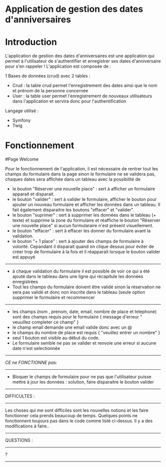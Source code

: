 ﻿# Application de gestion des dates d'anniversaires
# Introduction
L'application de gestion des dates d'anniversaires est une application qui permet à l'utilisateur de s'authentifier et enregistrer ses dates d'anniversaire pour s'en rappeler ! L'application est composée de :

 1 Bases de données (crud) avec 2 tables :
- Crud : la table crud permet l'enregistrement des dates ainsi que le nom et prénom de la personne concernée
- User : la table user permet l'enregistrement de nouveaux utilisateurs dans l'application et servira donc pour l'authentification

 Langage utilisé :
- Symfony
- Twig

# Fonctionnement
#Page Welcome

Pour le fonctionnement de l'application, il est nécessaire de rentrer tout les champs du formulaire dans la page sinon le formulaire ne se validera pas, chaques dates sera affichée dans un tableau avec la possibilité de 

- le bouton "Réserver une nouvelle place" : sert à afficher un formulaire apparait et disparait.
- le bouton "valider" : sert à valider le formulaire, afficher le bouton pour ajouter un nouveau formulaire et afficher les données dans un tableau. Il fait également disparaitre les boutons "effacer" et "valider".
- le bouton "suprimer" : sert à supprimer les données dans le tableau (+ texte) et supprime la zone du formulaire et réaffiche le bouton "Réserver une nouvelle place" si aucun formularaire n'est présent visuellement.
- le bouton "effacer" : sert à effacer les donner du formulaire avant la validation.
- le bouton "+ 1 place" : sert à ajouter des champs de formulaire à volonté. Cepandant il disparait quand on clique dessus pour éviter de créer trop de formulaire à la fois et il réapparait lorsque le bouton valider est appuyé
 *************************************************************************************************************************************************
- à chaque validation du formulaire il est possible de voir ce qui a été ajouté dans le tableau dans une ligne qui récapitule les données enregistrées
- Tout les champs du formulaire doivent être validé sinon la réservation ne sera pas validé et donc non inscrite dans le tableau (seule option supprimer le formulaire et recommencer
********************************************************************************************************************
- les champs (nom , prenom, date, email, nombre de place et telephone) sont des champs requis pour le formulaire { message d'erreur " veuuillez completer ce champ" }
- le champ email demande une email valide donc avec un @
- le champs du nombre de place est requis { "veuillez entrer un nombre" }
- seul 1 bouton est visible au début du code.
- Le formulaire semble ne pas se valider et renvoie une erreur si aucune date n'est selectionnée
******************************************************************************************

_CE ne FONCTIONNE pas:_
**********************************************************************
- Bloquer le champs de formulaire pour ne pas que l'utilisateur puisse mettre à jour les données : solution, faire disparaitre le bouton valider
******************************************************

DIFFICULTES :
******************************************
Les choses qui me sont difficiles sont les nouvelles notions et les faire fonctionner cela prends beaucoup de temps. Quelques points ne fonctionnent toujours pas dans le code comme listé ci-dessus. Il y a des modifications à faire..
*****************************

QUESTIONS : 
******************
 ?
 *****

